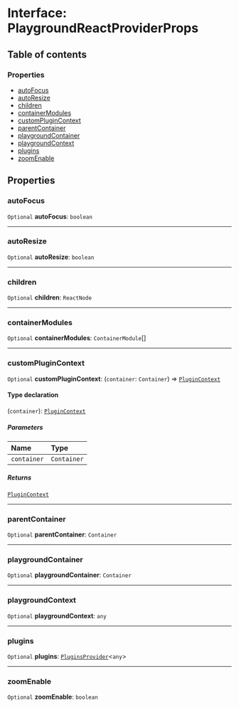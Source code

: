 # Interface: PlaygroundReactProviderProps

## Table of contents

### Properties

* [autoFocus](/auto-docs/core/interfaces/PlaygroundReactProviderProps.md#autofocus)
* [autoResize](/auto-docs/core/interfaces/PlaygroundReactProviderProps.md#autoresize)
* [children](/auto-docs/core/interfaces/PlaygroundReactProviderProps.md#children)
* [containerModules](/auto-docs/core/interfaces/PlaygroundReactProviderProps.md#containermodules)
* [customPluginContext](/auto-docs/core/interfaces/PlaygroundReactProviderProps.md#customplugincontext)
* [parentContainer](/auto-docs/core/interfaces/PlaygroundReactProviderProps.md#parentcontainer)
* [playgroundContainer](/auto-docs/core/interfaces/PlaygroundReactProviderProps.md#playgroundcontainer)
* [playgroundContext](/auto-docs/core/interfaces/PlaygroundReactProviderProps.md#playgroundcontext)
* [plugins](/auto-docs/core/interfaces/PlaygroundReactProviderProps.md#plugins)
* [zoomEnable](/auto-docs/core/interfaces/PlaygroundReactProviderProps.md#zoomenable)

## Properties

### autoFocus

`Optional` **autoFocus**: `boolean`

***

### autoResize

`Optional` **autoResize**: `boolean`

***

### children

`Optional` **children**: `ReactNode`

***

### containerModules

`Optional` **containerModules**: `ContainerModule`\[]

***

### customPluginContext

`Optional` **customPluginContext**: (`container`: `Container`) => [`PluginContext`](/auto-docs/core/variables/PluginContext-1.md)

#### Type declaration

(`container`): [`PluginContext`](/auto-docs/core/variables/PluginContext-1.md)

##### Parameters

| Name | Type |
| :------ | :------ |
| `container` | `Container` |

##### Returns

[`PluginContext`](/auto-docs/core/variables/PluginContext-1.md)

***

### parentContainer

`Optional` **parentContainer**: `Container`

***

### playgroundContainer

`Optional` **playgroundContainer**: `Container`

***

### playgroundContext

`Optional` **playgroundContext**: `any`

***

### plugins

`Optional` **plugins**: [`PluginsProvider`](/auto-docs/core/interfaces/PluginsProvider.md)<`any`>

***

### zoomEnable

`Optional` **zoomEnable**: `boolean`
